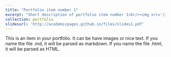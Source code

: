 ```yaml
---
title: "Portfolio item number 1"
excerpt: "Short description of portfolio item number 1<br/><img src='/images/500x300.png'>"
collection: portfolio
slidesurl: 'http://academicpages.github.io/files/slides1.pdf'
---
```


This is an item in your portfolio. It can be have images or nice text. If you name the file .md, it will be parsed as markdown. If you name the file .html, it will be parsed as HTML. 
